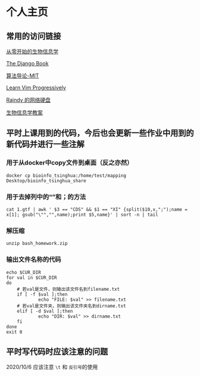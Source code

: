 
# 个人主页
## 常用的访问链接
[从零开始的生物信息学](https://zhuanlan.zhihu.com/c_1060579529482948608)

[The Django Book](http://djangobook.py3k.cn/2.0/)

[算法导论-MIT](https://www.bilibili.com/video/BV1Tb411M7FA?from=search&seid=9248342711021682564)

[Learn Vim Progressively](http://yannesposito.com/Scratch/en/blog/Learn-Vim-Progressively/)

[Raindy 的网络硬盘](http://raindy.ys168.com/)

[生物信息学教案](https://app.yinxiang.com/fx/31ac2fb0-ca34-4df3-b794-14ac88237a73)
## 平时上课用到的代码，今后也会更新一些作业中用到的新代码并进行一些注解
### 用于从docker中copy文件到桌面（反之亦然）
    
    docker cp bioinfo_tsinghua:/home/test/mapping Desktop/bioinfo_tsinghua_share
    
### 用于去掉列中的“”和；的方法
    
    cat 1.gtf | awk ' $3 == "CDS" && $1 == "XI" {split($10,x,";");name = x[1]; gsub("\"","",name);print $5,name}' | sort -n | tail
    
### 解压缩
    
    unzip bash_homework.zip
    
### 输出文件名称的代码
    
    echo $CUR_DIR
    for val in $CUR_DIR
    do
        # 若val是文件，则输出该文件名到filename.txt
        if [ -f $val ];then
                echo "FILE: $val" >> filename.txt
        # 若val是文件夹，则输出该文件夹名到dirname.txt
        elif [ -d $val ];then
                echo "DIR: $val" >> dirname.txt
        fi
    done
    exit 0

## 平时写代码时应该注意的问题
2020/10/6 应该注意 `\t` 和 ` 反引号 `的使用
